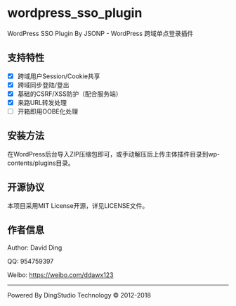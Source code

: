 # wordpress_sso_plugin
WordPress SSO Plugin By JSONP - WordPress 跨域单点登录插件

## 支持特性
* [x] 跨域用户Session/Cookie共享
* [x] 跨域同步登陆/登出
* [x] 基础的CSRF/XSS防护（配合服务端）
* [x] 来路URL转发处理
* [ ] 开箱即用OOBE化处理

## 安装方法
在WordPress后台导入ZIP压缩包即可，或手动解压后上传主体插件目录到wp-contents/plugins目录。

## 开源协议
本项目采用MIT License开源，详见LICENSE文件。

## 作者信息
Author: David Ding

QQ: 954759397

Weibo: https://weibo.com/ddawx123

<hr>
Powered By DingStudio Technology &copy; 2012-2018
